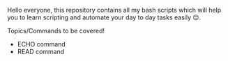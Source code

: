 Hello everyone, this repository contains all my bash scripts which will help you to learn scripting and automate your day to day tasks easily 😊.

Topics/Commands to be covered!
- ECHO command
- READ command


